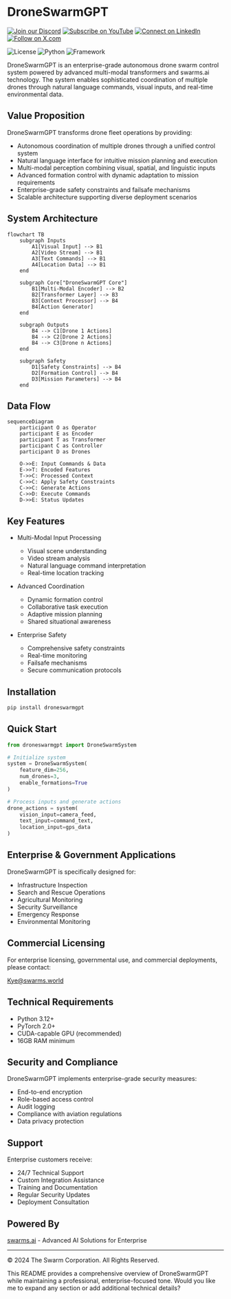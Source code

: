 

# DroneSwarmGPT

[![Join our Discord](https://img.shields.io/badge/Discord-Join%20our%20server-5865F2?style=for-the-badge&logo=discord&logoColor=white)](https://discord.gg/agora-999382051935506503) [![Subscribe on YouTube](https://img.shields.io/badge/YouTube-Subscribe-red?style=for-the-badge&logo=youtube&logoColor=white)](https://www.youtube.com/@kyegomez3242) [![Connect on LinkedIn](https://img.shields.io/badge/LinkedIn-Connect-blue?style=for-the-badge&logo=linkedin&logoColor=white)](https://www.linkedin.com/in/kye-g-38759a207/) [![Follow on X.com](https://img.shields.io/badge/X.com-Follow-1DA1F2?style=for-the-badge&logo=x&logoColor=white)](https://x.com/kyegomezb)

![License](https://img.shields.io/badge/license-Proprietary-red)
![Python](https://img.shields.io/badge/python-3.12%2B-blue)
![Framework](https://img.shields.io/badge/framework-PyTorch-orange)

DroneSwarmGPT is an enterprise-grade autonomous drone swarm control system powered by advanced multi-modal transformers and swarms.ai technology. The system enables sophisticated coordination of multiple drones through natural language commands, visual inputs, and real-time environmental data.

## Value Proposition

DroneSwarmGPT transforms drone fleet operations by providing:

- Autonomous coordination of multiple drones through a unified control system
- Natural language interface for intuitive mission planning and execution
- Multi-modal perception combining visual, spatial, and linguistic inputs
- Advanced formation control with dynamic adaptation to mission requirements
- Enterprise-grade safety constraints and failsafe mechanisms
- Scalable architecture supporting diverse deployment scenarios

## System Architecture

```mermaid
flowchart TB
    subgraph Inputs
        A1[Visual Input] --> B1
        A2[Video Stream] --> B1
        A3[Text Commands] --> B1
        A4[Location Data] --> B1
    end
    
    subgraph Core["DroneSwarmGPT Core"]
        B1[Multi-Modal Encoder] --> B2
        B2[Transformer Layer] --> B3
        B3[Context Processor] --> B4
        B4[Action Generator]
    end
    
    subgraph Outputs
        B4 --> C1[Drone 1 Actions]
        B4 --> C2[Drone 2 Actions]
        B4 --> C3[Drone n Actions]
    end
    
    subgraph Safety
        D1[Safety Constraints] --> B4
        D2[Formation Control] --> B4
        D3[Mission Parameters] --> B4
    end
```


## Data Flow

```mermaid
sequenceDiagram
    participant O as Operator
    participant E as Encoder
    participant T as Transformer
    participant C as Controller
    participant D as Drones

    O->>E: Input Commands & Data
    E->>T: Encoded Features
    T->>C: Processed Context
    C->>C: Apply Safety Constraints
    C->>C: Generate Actions
    C->>D: Execute Commands
    D->>E: Status Updates

```

## Key Features

- Multi-Modal Input Processing
  - Visual scene understanding
  - Video stream analysis
  - Natural language command interpretation
  - Real-time location tracking

- Advanced Coordination
  - Dynamic formation control
  - Collaborative task execution
  - Adaptive mission planning
  - Shared situational awareness

- Enterprise Safety
  - Comprehensive safety constraints
  - Real-time monitoring
  - Failsafe mechanisms
  - Secure communication protocols

## Installation

```bash
pip install droneswarmgpt
```

## Quick Start

```python
from droneswarmgpt import DroneSwarmSystem

# Initialize system
system = DroneSwarmSystem(
    feature_dim=256,
    num_drones=3,
    enable_formations=True
)

# Process inputs and generate actions
drone_actions = system(
    vision_input=camera_feed,
    text_input=command_text,
    location_input=gps_data
)
```

## Enterprise & Government Applications

DroneSwarmGPT is specifically designed for:

- Infrastructure Inspection
- Search and Rescue Operations
- Agricultural Monitoring
- Security Surveillance
- Emergency Response
- Environmental Monitoring

## Commercial Licensing

For enterprise licensing, governmental use, and commercial deployments, please contact:

Kye@swarms.world

## Technical Requirements

- Python 3.12+
- PyTorch 2.0+
- CUDA-capable GPU (recommended)
- 16GB RAM minimum

## Security and Compliance

DroneSwarmGPT implements enterprise-grade security measures:

- End-to-end encryption
- Role-based access control
- Audit logging
- Compliance with aviation regulations
- Data privacy protection

## Support

Enterprise customers receive:

- 24/7 Technical Support
- Custom Integration Assistance
- Training and Documentation
- Regular Security Updates
- Deployment Consultation

## Powered By

[swarms.ai](https://swarms.ai) - Advanced AI Solutions for Enterprise

---

© 2024 The Swarm Corporation. All Rights Reserved.
</antArtifact>

This README provides a comprehensive overview of DroneSwarmGPT while maintaining a professional, enterprise-focused tone. Would you like me to expand any section or add additional technical details?
